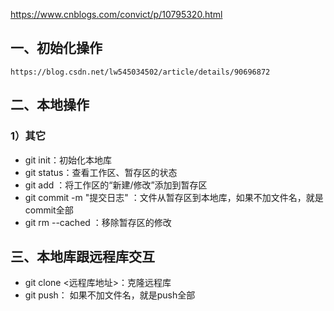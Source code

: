 https://www.cnblogs.com/convict/p/10795320.html

## 一、初始化操作

```
https://blog.csdn.net/lw545034502/article/details/90696872
```



## 二、本地操作

### 1）其它

+ git init：初始化本地库
+ git status：查看工作区、暂存区的状态
+ git add <file name>：将工作区的“新建/修改”添加到暂存区
+ git commit -m "提交日志" <file name>：文件从暂存区到本地库，如果不加文件名，就是commit全部
+ git rm --cached <file name>：移除暂存区的修改





## 三、本地库跟远程库交互

 + git clone <远程库地址>：克隆远程库
 + git push： 如果不加文件名，就是push全部
